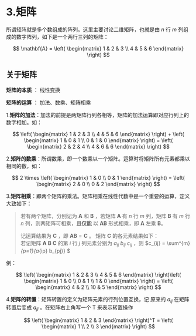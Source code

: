 # 3.矩阵

所谓矩阵就是多个数组成的阵列。这里主要讨论二维矩阵，也就是由 $n$ 行 $m$ 列组成的数字阵列，如下是一个两行三列的矩阵：  

$$
\mathbf{A} = \left(
    \begin{matrix}
        1 & 2 & 3 \\
        4 & 5 & 6
    \end{matrix}
\right)
$$

## 关于矩阵

**矩阵的本质** ： 线性变换  

**矩阵的运算** ： 加法、数乘、矩阵相乘  

1.**矩阵的加法**：加法的前提是两矩阵行列各相等，矩阵的加法运算即对应行列上的数字相加。如：  

$$
\left(
    \begin{matrix}
        1 & 2 & 3 \\
        4 & 5 & 6
    \end{matrix}
\right) + \left(
    \begin{matrix}
    1 & 0 & 1 \\
    0 & 1 & 0
    \end{matrix}
\right) = \left(
    \begin{matrix}
        2 & 2 & 4 \\
        4 & 6 & 6
    \end{matrix}
\right)
$$

2.**矩阵的数乘**：所谓数乘，即一个数乘以一个矩阵。运算时将矩阵所有元素都乘以相同的数，如：  

$$
2 \times \left(
    \begin{matrix}
        1 & 0 \\
        0 & 1
    \end{matrix}
\right) = \left(
    \begin{matrix}
    2 & 0 \\
    0 & 2
    \end{matrix}
\right)
$$

3.**矩阵相乘**：即两个矩阵的乘法。矩阵相乘在线性代数中是一个重要的运算，定义大致如下：  
> 若有两个矩阵，分别记为 $\mathbf{A}$ 和 $\mathbf{B}$ ，若矩阵 $\mathbf{A}$ 有 $n$ 行 $m$ 列，矩阵 $\mathbf{B}$ 有 $m$ 行 $n$ 列，则两矩阵可相乘，**且仅能** 以 $\mathbf{AB}$ 形式相乘，即 $\mathbf{A}$ 左乘 $\mathbf{B}$。  
>
> 记运算结果为 $\mathbf{C}$ ，即 $\mathbf{AB} = \mathbf{C}$ 。 矩阵 $\mathbf{C}$ 的各元素结果如下：  
> 若记矩阵 $\mathbf{A}$ $\mathbf{B}$ $\mathbf{C}$ 的第 $i$ 行 $j$ 列元素分别为 $a_{ij}$ $b_{ij}$ $c_{ij}$ ，则 $c_{ij} = \sum^{m}_{p=1}{a_{ip} b_{pj}} $

例：  

$$
\left(
    \begin{matrix}
        1 & 2 & 3 \\
        4 & 5 & 6
    \end{matrix}
\right)\left(
    \begin{matrix}
        1 & 0 \\
        0 & 1 \\
        1 & 0
    \end{matrix}
\right) = \left(
    \begin{matrix}
        4 & 2 \\
        10 & 5
    \end{matrix}
\right)
$$

4.**矩阵的转置**：矩阵转置的定义为矩阵元素的行列位置互换，记 原来的 $a_{ij}$ 在矩阵转置后变成 $a_{ji}$ 。在矩阵右上角写一个 $\text{T}$ 来表示转置操作  

$$
\left(
    \begin{matrix}
    1 & 2 & 3
    \end{matrix}
\right)^T = \left(
    \begin{matrix}
    1 \\
    2 \\
    3
    \end{matrix}
\right)
$$